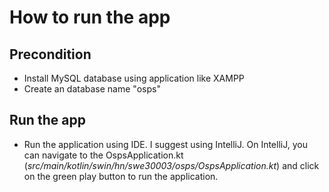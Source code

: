 # How to run the app

## Precondition
- Install MySQL database using application like XAMPP
- Create an database name "osps"

## Run the app
- Run the application using IDE. I suggest using IntelliJ. On IntelliJ, you can navigate to the OspsApplication.kt (*src/main/kotlin/swin/hn/swe30003/osps/OspsApplication.kt*) and click on the green play button to run the application.
